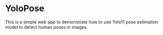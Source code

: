 # YoloPose

This is a simple web app to demonstrate how to use Yolo11 pose estimation model to detect human poses in images.
